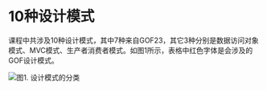 # 10种设计模式

课程中共涉及10种设计模式，其中7种来自GOF23，其它3种分别是数据访问对象模式、MVC模式、生产者消费者模式。如图1所示，表格中红色字体是会涉及的GOF设计模式。

![图1. 设计模式的分类](.gitbook/assets/1648900517\(1\).png)

